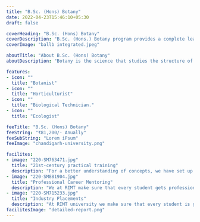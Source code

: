 ```yaml
---
title: "B.Sc. (Hons) Botany"
date: 2022-04-23T15:46:10+05:30
draft: false

coverHeading: "B.Sc. (Hons) Botany"
coverDescription: "B.Sc. (Hons.) Botany program provides a complete learning and training in plant forms, molecular genetics, geographical distribution or taxonomy of flora, seed biology, biotechnology, and cell, with uncommon and special reference to Indian environment, ecology, forestry, and commodities"
coverImage: "ballb integrated.jpeg"

aboutTitle: "About B.Sc. (Hons) Botany"
aboutDescription: "Botany is the science that studies the structure of plants, their growing environments, categorization, the functions of its parts, and the terminology used to name and describe them. The structure, development, growth, and metabolism of a wide range of biological disciplines, including algae, plants, and fungi, are studied in the B.Sc. (Hons.) Botany degree programme.The course's educational modules are meant to foster and enhance advanced research and theoretical skills in a field of contemporary science. This provides a foundation for academic and professional success. Job opportunities in the pharmaceutical and chemical industries, research and development (R & D), environmental protection and public health sectors, clinical research, and other fields are available to candidates."

features:
- icon: ""
  title: "Botanist"
- icon: ""
  title: "Horticulturist"
- icon: ""
  title: "Biological Technician."
- icon: ""
  title: "Ecologist"

feeTitle: "B.Sc. (Hons) Botany"
feeString: "₹81,200/- Anually"
feeSubString: "Lorem iPsum"
feeImage: "chandigarh-university.png"

facilites:
- image: "220-SM763471.jpg"
  title: "21st-century practical training"
  description: "For a better understanding of concepts, we have set up advanced 21st-century tools equipped with advanced training methods so that students can learn every concept practically in a better way."
- image: "220-SM881904.jpg"
  title: "Professional Career Mentoring"
  description: "We at RIMT make sure that every student gets professional career mentoring from the industry experts to set career targets & for this we have created a career & placement cell too."
- image: "220-SM715233.jpg"
  title: "Industry Placements"
  description: "At RIMT university we make sure that every student is getting placed, each year more than 500 companies visit the campus of RIMT to hire our brightest of the talents"
facilitesImage: "detailed-report.png"
---
```


